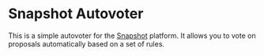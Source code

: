 # Snapshot Autovoter

This is a simple autovoter for the [Snapshot](https://snapshot.org/) platform. It allows you to vote on proposals automatically based on a set of rules.


